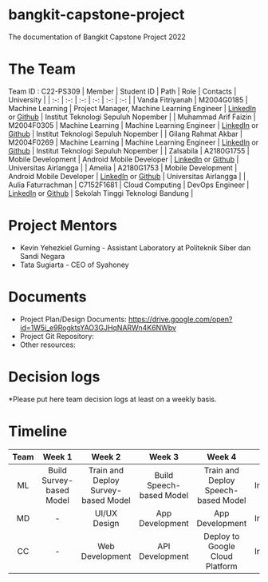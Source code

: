 # bangkit-capstone-project
The documentation of Bangkit Capstone Project 2022

# The Team
Team ID : C22-PS309
| Member | Student ID | Path | Role | Contacts | University |
| :-: | :-: | :-: | :-: | :-: | :-: |
| Vanda Fitriyanah | M2004G0185 | Machine Learning | Project Manager, Machine Learning Engineer | [LinkedIn](https://www.linkedin.com/in/vanda-fitriyanah-713857194) or [Github](https://github.com/VandaFitriyanah) | Institut Teknologi Sepuluh Nopember |
| Muhammad Arif Faizin | M2004F0305 | Machine Learning | Machine Learning Engineer | [LinkedIn](https://linkedin.com/in/muhammad-arif-faizin/) or [Github](https://github.com/MuhammadArifFaizin/) | Institut Teknologi Sepuluh Nopember |
| Gilang Rahmat Akbar | M2004F0269 | Machine Learning | Machine Learning Engineer | [LinkedIn](https://linkedin.com/in/gilangrahmatakbar) or [Github](https://github.com/gilangrahmatakbar) | Institut Teknologi Sepuluh Nopember |
| Zalsabila | A2180G1755 | Mobile Development | Android Mobile Developer | [LinkedIn]() or [Github]() | Universitas Airlangga |
| Amelia | A2180G1753 | Mobile Development | Android Mobile Developer | [LinkedIn]() or [Github]() | Universitas Airlangga |
| Aulia Faturrachman | C7152F1681 | Cloud Computing | DevOps Engineer | [LinkedIn](https://www.linkedin.com/in/auliafaturrachman/) or [Github](https://github.com/auliafaturrachman) | Sekolah Tinggi Teknologi Bandung |

# Project Mentors
- Kevin Yehezkiel Gurning - Assistant Laboratory at Politeknik Siber dan Sandi Negara
- Tata Sugiarta - CEO of Syahoney

# Documents
- Project Plan/Design Documents: https://drive.google.com/open?id=1W5i_e9RogktsYAO3GJHqNARWn4K6NWbv
- Project Git Repository: <to be added by the team>
- Other resources: <to be added by the team>

# Decision logs
*Please put here team decision logs at least on a weekly basis.

# Timeline
| Team | Week 1 | Week 2 | Week 3 | Week 4 | Week 5 |
| :-: | :-: | :-: | :-: | :-: | :-: |
| ML | Build Survey-based Model | Train and Deploy Survey-based Model | Build Speech-based Model | Train and Deploy Speech-based Model | Integrating |
| MD | - | UI/UX Design | App Development | App Development | Integrating |
| CC | - | Web Development | API Development | Deploy to Google Cloud Platform | Integrating |
